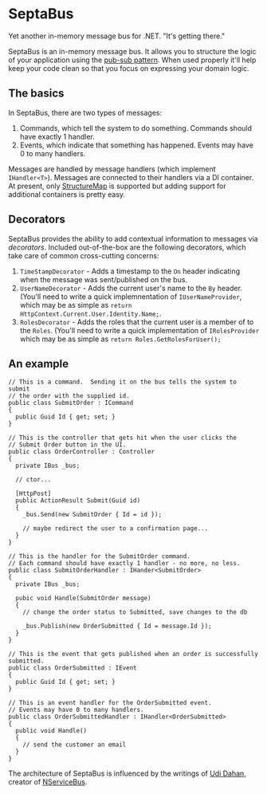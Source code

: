 SeptaBus
========

Yet another in-memory message bus for .NET.  "It's getting there."

SeptaBus is an in-memory message bus.  It allows you to structure the logic of your application using the [pub-sub pattern](http://en.wikipedia.org/wiki/Publish%E2%80%93subscribe_pattern).  When used properly it'll help keep your code clean so that you focus on expressing your domain logic.

## The basics
In SeptaBus, there are two types of messages:

1. Commands, which tell the system to do something.  Commands should have exactly 1 handler.
2. Events, which indicate that something has happened.  Events may have 0 to many handlers.

Messages are handled by message handlers (which implement ```IHandler<T>```).  Messages are connected to their handlers via a DI container.  At present, only [StructureMap](http://docs.structuremap.net/) is supported but adding support for additional containers is pretty easy.

## Decorators
SeptaBus provides the ability to add contextual information to messages via *decorators*.  Included out-of-the-box are the following decorators, which take care of common cross-cutting concerns:

1.  ```TimeStampDecorator``` - Adds a timestamp to the ```On``` header indicating when the message was sent/published on the bus.
2.  ```UserNameDecorator``` - Adds the current user's name to the ```By``` header.  (You'll need to write a quick implemnentation of ```IUserNameProvider```, which may be as simple as ```return HttpContext.Current.User.Identity.Name;```.
3.  ```RolesDecorator``` - Adds the roles that the current user is a member of to the ```Roles```.  (You'll need to write a quick implementation of ```IRolesProvider``` which may be as simple as ```return Roles.GetRolesForUser();```

## An example
```
// This is a command.  Sending it on the bus tells the system to submit 
// the order with the supplied id.
public class SubmitOrder : ICommand
{
  public Guid Id { get; set; }
}

// This is the controller that gets hit when the user clicks the 
// Submit Order button in the UI.
public class OrderController : Controller
{
  private IBus _bus;

  // ctor...

  [HttpPost]
  public ActionResult Submit(Guid id)
  {
    _bus.Send(new SubmitOrder { Id = id });

    // maybe redirect the user to a confirmation page...
  }
}

// This is the handler for the SubmitOrder command.
// Each command should have exactly 1 handler - no more, no less.
public class SubmitOrderHandler : IHander<SubmitOrder> 
{
  private IBus _bus;

  pubic void Handle(SubmitOrder message)
  {
    // change the order status to Submitted, save changes to the db

    _bus.Publish(new OrderSubmitted { Id = message.Id });
  }
}

// This is the event that gets published when an order is successfully submitted.
public class OrderSubmitted : IEvent
{
  public Guid Id { get; set; }
}

// This is an event handler for the OrderSubmitted event.
// Events may have 0 to many handlers.
public class OrderSubmittedHandler : IHandler<OrderSubmitted>
{
  public void Handle()
  {
    // send the customer an email
  }
}

```

The architecture of SeptaBus is influenced by the writings of [Udi Dahan](http://www.udidahan.com/), creator of [NServiceBus](http://particular.net/).
